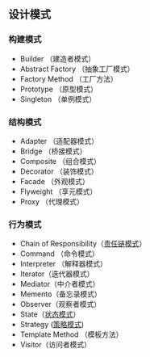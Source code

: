 ## 设计模式

### 构建模式

- Builder （建造者模式）
- Abstract Factory （抽象工厂模式）
- Factory Method （工厂方法）
- Prototype （原型模式）
- Singleton （单例模式）

### 结构模式

- Adapter （适配器模式）
- Bridge （桥接模式）
- Composite （组合模式）
- Decorator （装饰模式）
- Facade （外观模式）
- Flyweight （享元模式）
- Proxy （代理模式）

### 行为模式

- Chain of Responsibility（[责任链模式](https://damonchow.github.io/2018/12/21/design-pattern-chain/)）
- Command （命令模式）
- Interpreter （解释器模式）
- Iterator（迭代器模式）
- Mediator（中介者模式）
- Memento（备忘录模式）
- Observer（观察者模式）
- State（[状态模式](https://damonchow.github.io/2018/12/24/design-pattern-state)）
- Strategy ([策略模式](https://damonchow.github.io/2018/12/20/design-pattern-strategy/))
- Template Method （模板方法）
- Visitor（访问者模式）